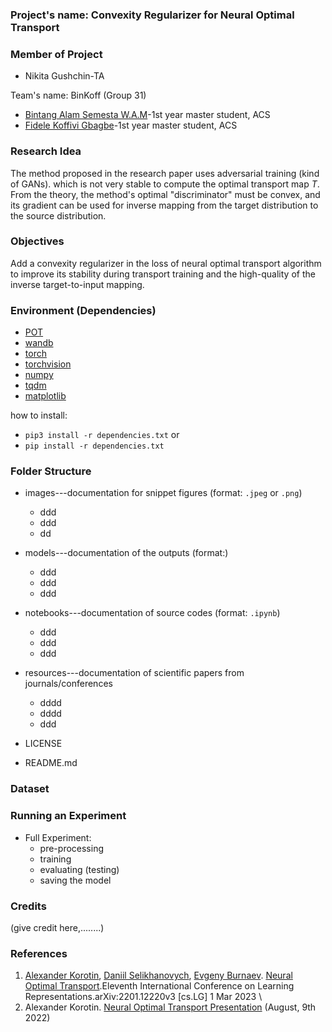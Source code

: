 ### **Project's name: Convexity Regularizer for Neural Optimal Transport**

### **Member of Project**
- Nikita Gushchin-TA

Team's name: BinKoff (Group 31)
- [Bintang Alam Semesta W.A.M](https://www.linkedin.com/in/bintang-alam-semesta-w-a-m-62b20a145)-1st year master student, ACS
- [Fidele Koffivi Gbagbe](https://www.linkedin.com/in/koffivi)-1st year master student, ACS
 
### **Research Idea**
The method proposed in the research paper uses adversarial training (kind of GANs). which is not very stable to compute the optimal transport map $T$. From the theory, the method's optimal "discriminator" must be convex, and its gradient can be used for inverse mapping from the target distribution to the source distribution.

### **Objectives**
Add a convexity regularizer in the loss of neural optimal transport algorithm to improve its stability during transport training and the high-quality of the inverse target-to-input mapping.

### **Environment (Dependencies)**
- [POT](https://pythonot.github.io/)
- [wandb](https://wandb.ai/site)
- [torch](https://pytorch.org/docs/stable/torch.html)
- [torchvision](https://pytorch.org/vision/stable/index.html)
- [numpy](https://numpy.org/)
- [tqdm](https://tqdm.github.io/)
- [matplotlib](https://matplotlib.org/)

how to install:
- `pip3 install -r dependencies.txt`
or
- `pip install -r dependencies.txt`

### **Folder Structure**
- images---documentation for snippet figures (format: `.jpeg` or `.png`)
   - ddd
   - ddd
   - dd
   
- models---documentation of the outputs (format:) 
  - ddd
  - ddd
  - ddd

- notebooks---documentation of source codes (format: `.ipynb`)
  - ddd
  - ddd
  - ddd

- resources---documentation of scientific papers from journals/conferences
  - dddd
  - dddd
  - ddd

- LICENSE
- README.md

### **Dataset**

### **Running an Experiment**

- Full Experiment:
  - pre-processing
  - training
  - evaluating (testing)
  - saving the model


### **Credits**
(give credit here,........)

### **References**
1. [Alexander Korotin](https://scholar.google.ru/citations?user=1rIIvjAAAAAJ&hl=en), [Daniil Selikhanovych](https://scholar.google.com/citations?user=ZpZhN3QAAAAJ&hl=en), [Evgeny Burnaev](https://scholar.google.ru/citations?user=pCRdcOwAAAAJ&hl=ru). [Neural Optimal Transport](https://arxiv.org/pdf/2201.12220.pdf).Eleventh International Conference on Learning Representations.arXiv:2201.12220v3 [cs.LG] 1 Mar 2023 \\
2. Alexander Korotin. [Neural Optimal Transport Presentation](https://www.youtube.com/watch?v=tMfn_Tbcakc&ab_channel=ATRC) (August, 9th 2022)
